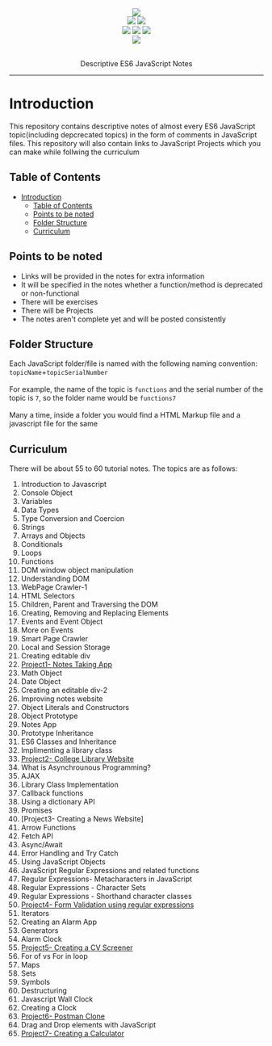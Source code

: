 <div align="center">
    <img src="https://quiksite.com/wp-content/uploads/2016/09/Javascript.png">
    <br>
    <img src="https://img.shields.io/badge/-javascript-%23d5ab09">
    <img src="https://img.shields.io/github/license/hamiecod/Javascript-Notes">
    <br>
    <img src="https://img.shields.io/github/issues/hamiecod/Javascript-Notes">
    <img src="https://img.shields.io/github/forks/hamiecod/Javascript-Notes">
    <img src="https://img.shields.io/github/stars/hamiecod/Javascript-Notes">
    <br>
    <a href="https://twitter.com/intent/tweet?text=Check%20Out%20these%20descriptive%20ES6%20JavaScript%20notes%20by%20@hargunbeer.%20They%20are%20really%20helpful%20for%20beginners.%20&url=https%3A%2F%2Fgithub.com%2Fhamiecod%2FJavaScript-Notes">
        <img src="https://img.shields.io/twitter/url?url=https%3A%2F%2Fgithub.com%2Fhamiecod%2FJavascript-Notes%2F">
    </a>
    <br>
    <br>
    <p>
        Descriptive ES6 JavaScript Notes
</div>
<hr>

# Introduction
This repository contains descriptive notes of almost every ES6 JavaScript topic(including depcrecated topics) in the form of comments in JavaScript files. This repository will also contain links to JavaScript Projects which you can make while follwing the curriculum

## Table of Contents
- [Introduction](#introduction)
  - [Table of Contents](#table-of-contents)
  - [Points to be noted](#points-to-be-noted)
  - [Folder Structure](#folder-structure)
  - [Curriculum](#curriculum)

## Points to be noted
- Links will be provided in the notes for extra information
- It will be specified in the notes whether a function/method is deprecated or non-functional
- There will be exercises
- There will be Projects
- The notes aren't complete yet and will be posted consistently

## Folder Structure
Each JavaScript folder/file is named with the following naming convention:
`topicName`+`topicSerialNumber`<br><br>
For example, the name of the topic is `functions` and the serial number of the topic is `7`, so the folder name would be `functions7`<br><br>
Many a time, inside a folder you would find a HTML Markup file and a javascript file for the same

## Curriculum
There will be about 55 to 60 tutorial notes. The topics are as follows:
1. Introduction to Javascript
2. Console Object
3. Variables
4. Data Types
5. Type Conversion and Coercion
6. Strings
7. Arrays and Objects
8. Conditionals
9. Loops
10. Functions
11. DOM window object manipulation
12. Understanding DOM
13. WebPage Crawler-1
14. HTML Selectors
15. Children, Parent and Traversing the DOM
16. Creating, Removing and Replacing Elements
17. Events and Event Object
18. More on Events
19. Smart Page Crawler
20. Local and Session Storage
21. Creating editable div
22. [Project1- Notes Taking App](#)
23. Math Object
24. Date Object
25. Creating an editable div-2
26. Improving notes website
27. Object Literals and Constructors
28. Object Prototype
29. Notes App
30. Prototype Inheritance
31. ES6 Classes and Inheritance
32. Implimenting a library class
33. [Project2- College Library Website](#)
34. What is Asynchrounous Programming?
35. AJAX
36. Library Class Implementation
37. Callback functions
38. Using a dictionary API
39. Promises
40. [Project3- Creating a News Website]
41. Arrow Functions
42. Fetch API
43. Async/Await
44. Error Handling and Try Catch
45. Using JavaScript Objects
46. JavaScript Regular Expressions and related functions
47. Regular Expressions- Metacharacters in JavaScript
48. Regular Expressions - Character Sets
49. Regular Expressions - Shorthand character classes
50. [Project4- Form Validation using regular expressions](#)
51. Iterators
52. Creating an Alarm App
53. Generators
54. Alarm Clock
55. [Project5- Creating a CV Screener](#)
56. For of vs For in loop
57. Maps
58. Sets
59. Symbols
60. Destructuring
61. Javascript Wall Clock
62. Creating a Clock
63. [Project6- Postman Clone](#)
64. Drag and Drop elements with JavaScript
65. [Project7- Creating a Calculator](#)